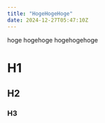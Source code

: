 ```yaml
---
title: "HogeHogeHoge"
date: 2024-12-27T05:47:10Z
---
```


hoge
hogehoge
hogehogehoge

# H1
## H2
### H3

